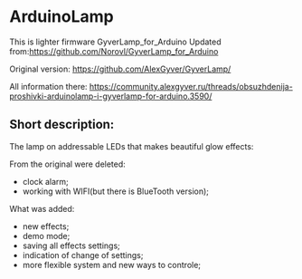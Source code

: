 ﻿# ArduinoLamp 

This is lighter firmware GyverLamp_for_Arduino
Updated from:https://github.com/Norovl/GyverLamp_for_Arduino

Original version: https://github.com/AlexGyver/GyverLamp/

All information there: https://community.alexgyver.ru/threads/obsuzhdenija-proshivki-arduinolamp-i-gyverlamp-for-arduino.3590/

## Short description:

The lamp on addressable LEDs that makes beautiful glow effects:

From the original were deleted:
- 	clock alarm;
- 	working with WIFI(but there is BlueTooth version);

What was added:
-	new effects;
-	demo mode;      
- 	saving all effects settings;
- 	indication of change of settings;
-	more flexible system and new ways to controle;	

